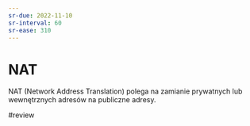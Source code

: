 ```yaml
---
sr-due: 2022-11-10
sr-interval: 60
sr-ease: 310
---
```


# NAT
NAT (Network Address Translation) polega na zamianie prywatnych lub wewnętrznych adresów na publiczne adresy. 

#review